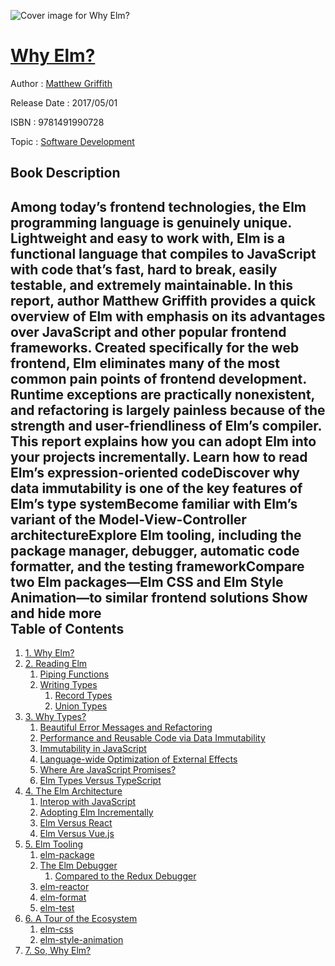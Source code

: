 ![Cover image for Why Elm?](https://imgdetail.ebookreading.net/cover/cover/software_development/EB9781491990728.jpg)

[Why Elm?](https://ebookreading.net/view/book/Why+Elm%3F-EB9781491990728_1.html "Why Elm?")
====================================================================================================================

Author : [Matthew Griffith](https://ebookreading.net/search/author/Matthew+Griffith)

Release Date : 2017/05/01

ISBN : 9781491990728

Topic : [Software Development](https://ebookreading.net/search/category/software-development)

Book Description
-----------------

 Among today’s frontend technologies, the Elm programming language is genuinely unique. Lightweight and easy to work with, Elm is a functional language that compiles to JavaScript with code that’s fast, hard to break, easily testable, and extremely maintainable. In this report, author Matthew Griffith provides a quick overview of Elm with emphasis on its advantages over JavaScript and other popular frontend frameworks.
Created specifically for the web frontend, Elm eliminates many of the most common pain points of frontend development. Runtime exceptions are practically nonexistent, and refactoring is largely painless because of the strength and user-friendliness of Elm’s compiler. This report explains how you can adopt Elm into your projects incrementally.
Learn how to read Elm’s expression-oriented codeDiscover why data immutability is one of the key features of Elm’s type systemBecome familiar with Elm’s variant of the Model-View-Controller architectureExplore Elm tooling, including the package manager, debugger, automatic code formatter, and the testing frameworkCompare two Elm packages—Elm CSS and Elm Style Animation—to similar frontend solutions        Show and hide more                
Table of Contents
-----------------

1. [1. Why Elm?](https://ebookreading.net/view/book/Why+Elm%3F-EB9781491990728_4.html#why-elm)
1. [2. Reading Elm](https://ebookreading.net/view/book/Why+Elm%3F-EB9781491990728_5.html#reading-elm)
    1. [Piping Functions](https://ebookreading.net/view/book/Why+Elm%3F-EB9781491990728_5.html#piping-functions)
    1. [Writing Types](https://ebookreading.net/view/book/Why+Elm%3F-EB9781491990728_5.html#writing-types)
        1. [Record Types](https://ebookreading.net/view/book/Why+Elm%3F-EB9781491990728_5.html#record-types)
        1. [Union Types](https://ebookreading.net/view/book/Why+Elm%3F-EB9781491990728_5.html#union-types)
1. [3. Why Types?](https://ebookreading.net/view/book/Why+Elm%3F-EB9781491990728_6.html#why-types)
    1. [Beautiful Error Messages and Refactoring](https://ebookreading.net/view/book/Why+Elm%3F-EB9781491990728_6.html#beautiful-error-mes)
    1. [Performance and Reusable Code via Data Immutability](https://ebookreading.net/view/book/Why+Elm%3F-EB9781491990728_6.html#performance-and-reu)
    1. [Immutability in JavaScript](https://ebookreading.net/view/book/Why+Elm%3F-EB9781491990728_6.html#immutability-in-jav)
    1. [Language-wide Optimization of External Effects](https://ebookreading.net/view/book/Why+Elm%3F-EB9781491990728_6.html#language-wide-optim)
    1. [Where Are JavaScript Promises?](https://ebookreading.net/view/book/Why+Elm%3F-EB9781491990728_6.html#where-are-javascrip)
    1. [Elm Types Versus TypeScript](https://ebookreading.net/view/book/Why+Elm%3F-EB9781491990728_6.html#elm-types-vs.-types)
1. [4. The Elm Architecture](https://ebookreading.net/view/book/Why+Elm%3F-EB9781491990728_7.html#the-elm-architectur)
    1. [Interop with JavaScript](https://ebookreading.net/view/book/Why+Elm%3F-EB9781491990728_7.html#interop-with-javasc)
    1. [Adopting Elm Incrementally](https://ebookreading.net/view/book/Why+Elm%3F-EB9781491990728_7.html#adopting-elm-increm)
    1. [Elm Versus React](https://ebookreading.net/view/book/Why+Elm%3F-EB9781491990728_7.html#elm-vs.-react)
    1. [Elm Versus Vue.js](https://ebookreading.net/view/book/Why+Elm%3F-EB9781491990728_7.html#elm-vs.-vue)
1. [5. Elm Tooling](https://ebookreading.net/view/book/Why+Elm%3F-EB9781491990728_8.html#elm-tooling)
    1. [elm-package](https://ebookreading.net/view/book/Why+Elm%3F-EB9781491990728_8.html#elm-package)
    1. [The Elm Debugger](https://ebookreading.net/view/book/Why+Elm%3F-EB9781491990728_8.html#the-elm-debugger)
        1. [Compared to the Redux Debugger](https://ebookreading.net/view/book/Why+Elm%3F-EB9781491990728_8.html#compared-to-the-red)
    1. [elm-reactor](https://ebookreading.net/view/book/Why+Elm%3F-EB9781491990728_8.html#elm-reactor)
    1. [elm-format](https://ebookreading.net/view/book/Why+Elm%3F-EB9781491990728_8.html#elm-format)
    1. [elm-test](https://ebookreading.net/view/book/Why+Elm%3F-EB9781491990728_8.html#elm-test)
1. [6. A Tour of the Ecosystem](https://ebookreading.net/view/book/Why+Elm%3F-EB9781491990728_9.html#a-tour-of-the-ecosy)
    1. [elm-css](https://ebookreading.net/view/book/Why+Elm%3F-EB9781491990728_9.html#elm-css)
    1. [elm-style-animation](https://ebookreading.net/view/book/Why+Elm%3F-EB9781491990728_9.html#elm-style-animation)
1. [7. So, Why Elm?](https://ebookreading.net/view/book/Why+Elm%3F-EB9781491990728_10.html#so-why-elm)
